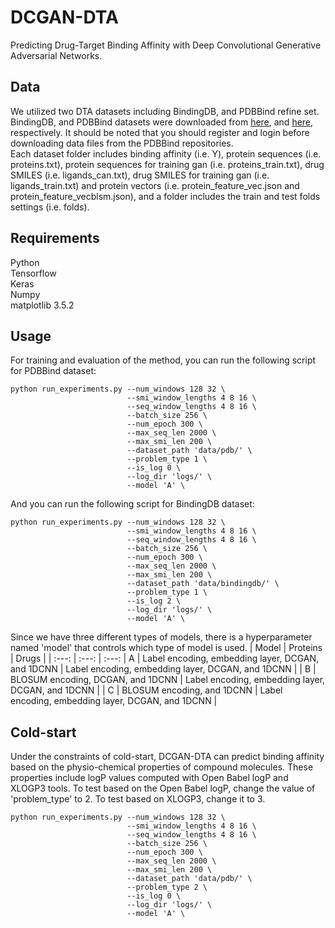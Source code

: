 # DCGAN-DTA
Predicting Drug-Target Binding Affinity with Deep Convolutional Generative Adversarial Networks.

## Data
We utilized two DTA datasets including BindingDB, and PDBBind refine set. BindingDB, and PDBBind datasets were downloaded from [here](https://tdcommons.ai/multi_pred_tasks/dti/), and [here](http://www.pdbbind.org.cn/download.php), respectively. It should be noted that you should register and login before downloading data files from the PDBBind repositories.
<br/>
Each dataset folder includes binding affinity (i.e. Y), protein sequences (i.e. proteins.txt), protein sequences for training gan (i.e. proteins_train.txt), drug SMILES (i.e. ligands_can.txt), drug SMILES for training gan (i.e. ligands_train.txt) and protein vectors (i.e. protein_feature_vec.json and protein_feature_vecblsm.json), and a folder includes the train and test folds settings (i.e. folds).

## Requirements
Python <br/>
Tensorflow <br/>
Keras <br/>
Numpy <br/>
matplotlib 3.5.2 <br/>

## Usage
For training and evaluation of the method, you can run the following script for PDBBind dataset:
```
python run_experiments.py --num_windows 128 32 \
                          --smi_window_lengths 4 8 16 \
                          --seq_window_lengths 4 8 16 \
                          --batch_size 256 \
                          --num_epoch 300 \
                          --max_seq_len 2000 \
                          --max_smi_len 200 \
                          --dataset_path 'data/pdb/' \
                          --problem_type 1 \
                          --is_log 0 \
                          --log_dir 'logs/' \
                          --model 'A' \
```
And you can run the following script for BindingDB dataset:
```
python run_experiments.py --num_windows 128 32 \
                          --smi_window_lengths 4 8 16 \
                          --seq_window_lengths 4 8 16 \
                          --batch_size 256 \
                          --num_epoch 300 \
                          --max_seq_len 2000 \
                          --max_smi_len 200 \
                          --dataset_path 'data/bindingdb/' \
                          --problem_type 1 \
                          --is_log 2 \
                          --log_dir 'logs/' \
                          --model 'A' \
```

Since we have three different types of models, there is a hyperparameter named 'model' that controls which type of model is used.
| Model | Proteins    | Drugs    |
| :---:   | :---: | :---: 
| A | Label encoding, embedding layer, DCGAN, and 1DCNN   | Label encoding, embedding layer, DCGAN, and 1DCNN   |
| B | BLOSUM encoding, DCGAN, and 1DCNN   | Label encoding, embedding layer, DCGAN, and 1DCNN   |
| C | BLOSUM encoding, and 1DCNN   | Label encoding, embedding layer, DCGAN, and 1DCNN   |

## Cold-start
Under the constraints of cold-start, DCGAN-DTA can predict binding affinity based on the physio-chemical properties of compound molecules. These properties include logP values computed with Open Babel logP and XLOGP3 tools.
To test based on the Open Babel logP, change the value of 'problem_type' to 2. To test based on XLOGP3, change it to 3.
```
python run_experiments.py --num_windows 128 32 \
                          --smi_window_lengths 4 8 16 \
                          --seq_window_lengths 4 8 16 \
                          --batch_size 256 \
                          --num_epoch 300 \
                          --max_seq_len 2000 \
                          --max_smi_len 200 \
                          --dataset_path 'data/pdb/' \
                          --problem_type 2 \
                          --is_log 0 \
                          --log_dir 'logs/' \
                          --model 'A' \
```
